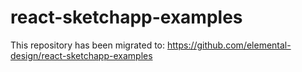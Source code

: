 # react-sketchapp-examples
This repository has been migrated to: https://github.com/elemental-design/react-sketchapp-examples
